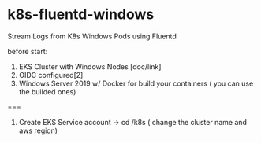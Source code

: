 # k8s-fluentd-windows
Stream Logs from K8s Windows Pods using Fluentd

before start:

1) EKS Cluster with Windows Nodes [doc/link]
2) OIDC configured[2]
3) Windows Server 2019 w/ Docker for build your containers ( you can use the builded ones)

===

1) Create EKS Service account
-> cd /k8s ( change the cluster name and aws region)
